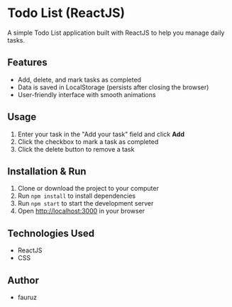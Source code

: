 # Todo List (ReactJS)

A simple Todo List application built with ReactJS to help you manage daily tasks.

## Features

- Add, delete, and mark tasks as completed
- Data is saved in LocalStorage (persists after closing the browser)
- User-friendly interface with smooth animations

## Usage

1. Enter your task in the "Add your task" field and click **Add**
2. Click the checkbox to mark a task as completed
3. Click the delete button to remove a task

## Installation & Run

1. Clone or download the project to your computer
2. Run `npm install` to install dependencies
3. Run `npm start` to start the development server
4. Open [http://localhost:3000](http://localhost:3000) in your browser

## Technologies Used

- ReactJS
- CSS

## Author

- fauruz